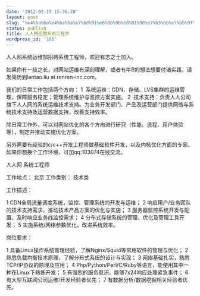 ```yaml
---
date: '2012-03-15 15:36:28'
layout: post
slug: '%e4%ba%ba%e4%ba%ba%e7%bd%91%e6%8b%9b%e8%81%98%e7%b3%bb%e7%bb%9f%e5%b7%a5%e7%a8%8b%e5%b8%88'
status: publish
title: 人人网招聘系统工程师
wordpress_id: '186'
---
```


人人网系统运维部招聘系统工程师，欢迎有志之士加入。

如果你有一技之长，对网站运维有深刻理解，或者有牛B的想法想要付诸实践，请发简历到lantao.liu at renren-inc.com。

我们的日常工作包括两个方向：
1  系统运维：CDN、存储、LVS集群的运维管理，保障服务稳定；管理系统维护与监控方案实施。
2  技术支持：负责人人公司旗下人人网的系统运维技术支持。为业务开发部门、产品及运营部门提供网络与系统技术支持及运营数据支持，改善支持效率。

除日常工作外，可以对网站优化的各个方向进行研究（性能、流程、用户体验等），制定并推动实施优化方案。

另外需要有经验的c/c++开发工程师做基础软件开发，以及内核优化方面的专家。如果你想换个工作环境，可加qq:103074在线交流。


人人网
系统工程师

工作地点： 北京 工作类别： 技术类

工作描述：

1 CDN全局流量调度系统，监控、管理系统的开发与运维；
2 响应用户/业务团队的技术支持需求，推动技术产品方案的优化与实施；
3 服务器监控系统开发与配置，及时响应业务线监控需求；
4 分布式存储系统的管理、优化及管理工具开发；
5 实施系统/网络参数优化，改进系统效率。

岗位要求：

1 具备Linux操作系统管理经验，了解Nginx/Squid等常用软件的管理与优化；
2 熟悉负载均衡技术原理，了解分布式系统的设计与实现；
3 网络基础扎实，熟悉TCP/IP协议的原理及应用；
4 Php/Python/Perl/C/Ruby等语言，能使用其中一种在Linux下熟练开发；
5 有强烈的服务意识，能够7x24响应处理紧急事件；
6 有大型互联网公司运维/开发经验者优先；
7 有数据分析/数据挖掘相关经验者优先。



